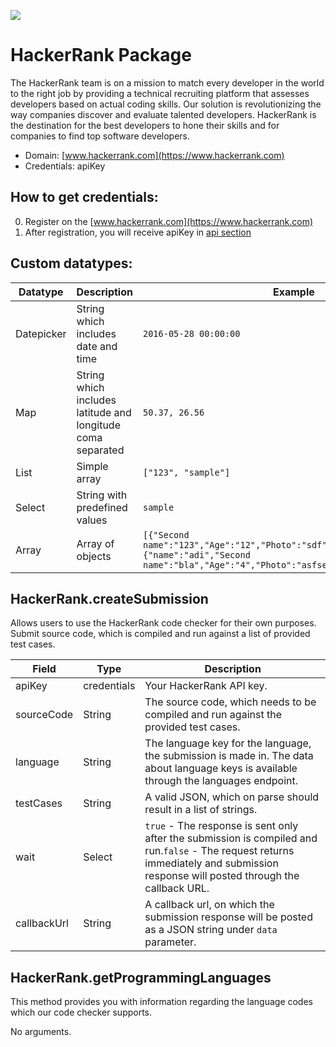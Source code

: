 [![](https://scdn.rapidapi.com/RapidAPI_banner.png)](https://rapidapi.com/package/HackerRank/functions?utm_source=RapidAPIGitHub_HackerRankFunctions&utm_medium=button&utm_content=RapidAPI_GitHub)

# HackerRank Package
The HackerRank team is on a mission to match every developer in the world to the right job by providing a technical recruiting platform that assesses developers based on actual coding skills. Our solution is revolutionizing the way companies discover and evaluate talented developers. HackerRank is the destination for the best developers to hone their skills and for companies to find top software developers.
* Domain: [www.hackerrank.com](https://www.hackerrank.com)
* Credentials: apiKey

## How to get credentials: 
0. Register on the [www.hackerrank.com](https://www.hackerrank.com)
1. After registration, you will receive apiKey in [api section](https:\/\/www.hackerrank.com\/api\/docs) 

 ## Custom datatypes: 
  |Datatype|Description|Example
  |--------|-----------|----------
  |Datepicker|String which includes date and time|```2016-05-28 00:00:00```
  |Map|String which includes latitude and longitude coma separated|```50.37, 26.56```
  |List|Simple array|```["123", "sample"]``` 
  |Select|String with predefined values|```sample```
  |Array|Array of objects|```[{"Second name":"123","Age":"12","Photo":"sdf","Draft":"sdfsdf"},{"name":"adi","Second name":"bla","Age":"4","Photo":"asfserwe","Draft":"sdfsdf"}] ```   

## HackerRank.createSubmission
Allows users to use the HackerRank code checker for their own purposes. Submit source code, which is compiled and run against a list of provided test cases.

| Field      | Type       | Description
|------------|------------|----------
| apiKey     | credentials| Your HackerRank API key.
| sourceCode | String     | The source code, which needs to be compiled and run against the provided test cases.
| language   | String     | The language key for the language, the submission is made in. The data about language keys is available through the languages endpoint.
| testCases  | String     | A valid JSON, which on parse should result in a list of strings.
| wait       | Select     | `true` - The response is sent only after the submission is compiled and run.`false` - The request returns immediately and submission response will posted through the callback URL.
| callbackUrl| String     | A callback url, on which the submission response will be posted as a JSON string under `data` parameter.

## HackerRank.getProgrammingLanguages
This method provides you with information regarding the language codes which our code checker supports.

No arguments.

